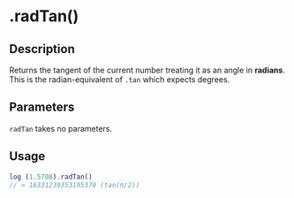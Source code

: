 # .radTan()

## Description

Returns the tangent of the current number treating it as an angle in **radians**. This is the radian-equivalent of `.tan` which expects degrees.

## Parameters

`radTan` takes no parameters.

## Usage

```javascript
log (1.5708).radTan()
// ≈ 16331239353195370 (tan(π/2))
```
